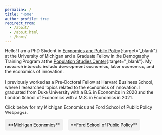 ```yaml
---
permalink: /
title: "Home"
author_profile: true
redirect_from: 
  - /about/
  - /about.html
  - /home/
---
```



Hello! I am a PhD Student in [Economics and Public Policy](https://fordschool.umich.edu/phd){:target="_blank"} at the University of Michigan and a Graduate Fellow in the Demography Training Program at the [Population Studies Center](https://psc.isr.umich.edu){:target="_blank"}. My research interests include development economics, labor economics, and the economics of innovation.
<br><br>
I previously worked as a Pre-Doctoral Fellow at Harvard Business School, where I researched topics related to the economics of innovation. I graduated from Duke University with a B.S. in Economics in 2020 and the London School of Economics with a M.S. in Economics in 2021.

Click below for my Michigan Economics and Ford School of Public Policy Webpages.

<style>
  .custom-link {
    background-color: #f0f0f0; /* Light gray */
    padding: 10px;
    display: inline-block;
    text-decoration: none !important;
    color: black;
    border-radius: 5px;
    transition: background-color 0.3s; /* Smooth transition for background color */
  }
  .custom-link:hover {
    background-color: #d0d0d0; /* Darker shade of gray */
  }
</style>

<a href="https://prod.lsa.umich.edu/econ/people/phd-students/saheel.html" class="custom-link">
    **Michigan Economics**
</a>&nbsp;&nbsp;&nbsp;&nbsp;<a href="https://fordschool.umich.edu/phd-students/saheel-chodavadia" class="custom-link">
    **Ford School of Public Policy**
</a>